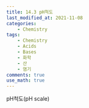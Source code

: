 ```yaml
---
title: 14.3 pH척도
last_modified_at: 2021-11-08
categories:
    - Chemistry
tags:
    - Chemistry
    - Acids
    - Bases
    - 화학
    - 산
    - 염기
comments: true
use_math: true
---
```


pH척도(pH scale)
